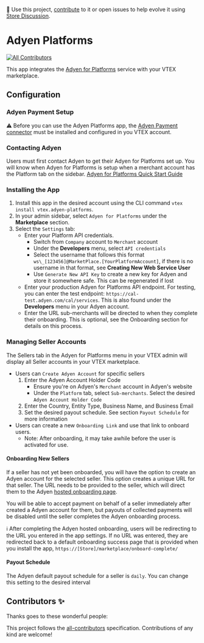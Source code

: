 📢 Use this project, [contribute](https://github.com/vtex-apps/connector-adyen) to it or open issues to help evolve it using [Store Discussion](https://github.com/vtex-apps/store-discussion).

# Adyen Platforms

<!-- DOCS-IGNORE:start -->
<!-- ALL-CONTRIBUTORS-BADGE:START - Do not remove or modify this section -->

[![All Contributors](https://img.shields.io/badge/all_contributors-0-orange.svg?style=flat-square)](#contributors-)

<!-- ALL-CONTRIBUTORS-BADGE:END -->
<!-- DOCS-IGNORE:end -->

This app integrates the [Adyen for Platforms](https://docs.adyen.com/platforms) service with your VTEX marketplace.

## Configuration

### Adyen Payment Setup

⚠️ Before you can use the Adyen Platforms app, the [Adyen Payment connector](https://github.com/vtex-apps/connector-adyen) must be installed and configured in you VTEX account.

### Contacting Adyen

Users must first contact Adyen to get their Adyen for Platforms set up. You will know when Adyen for Platforms is setup when a merchant account has the Platform tab on the sidebar. [Adyen for Platforms Quick Start Guide](https://docs.adyen.com/platforms/quick-start)

### Installing the App

1. Install this app in the desired account using the CLI command `vtex install vtex.adyen-platforms`.
2. In your admin sidebar, select `Adyen for Platforms` under the **Marketplace** section.
3. Select the `Settings` tab:
   - Enter your Platform API credentials.
      - Switch from `Company` account to `Merchant` account
      - Under the **Developers** menu, select `API credentials`
      - Select the username that follows this format `ws\_[123456]@MarketPlace.[YourPlatformAccount]`, if there is no username in that format, see **Creating New Web Service User**
      - Use `Generate New API Key` to create a new key for Adyen and store it somewhere safe. This can be regenerated if lost
   - Enter your production Adyen for Platforms API endpoint. For testing, you can enter the test endpoint: `https://cal-test.adyen.com/cal/services`. This is also found under the **Developers** menu in your Adyen account.
   - Enter the URL sub-merchants will be directed to when they complete their onboarding. This is optional, see the Onboarding section for details on this process.

### Managing Seller Accounts

The Sellers tab in the Adyen for Platforms menu in your VTEX admin will display all Seller accounts in your VTEX marketplace.
- Users can `Create Adyen Account` for specific sellers
  1. Enter the Adyen Account Holder Code
      - Ensure you're on Adyen's `Merchant` account in Adyen's website
      - Under the `Platform` tab, select `Sub-merchants`. Select the desired `Adyen Account Holder Code`
  2. Enter the Country, Entity Type, Business Name, and Business Email
  3. Set the desired payout schedule. See section `Payout Schedule` for more information
- Users can create a new `Onboarding Link` and use that link to onboard users.
  - Note: After onboarding, it may take awhile before the user is activated for use.

#### Onboarding New Sellers

If a seller has not yet been onboarded, you will have the option to create an Adyen account for the selected seller. This option creates a unique URL for that seller. The URL needs to be provided to the seller, which will direct them to the Adyen [hosted onboarding page](https://docs.adyen.com/platforms/hosted-onboarding-page).

You will be able to accept payment on behalf of a seller immediately after created a Adyen account for them, but payouts of collected payments will be disabled until the seller completes the Adyen onboarding process.

ℹ️ After completing the Adyen hosted onboarding, users will be redirecting to the URL you entered in the app settings. If no URL was entered, they are redirected back to a default onboarding success page that is provided when you install the app, `https://[Store]/marketplace/onboard-complete/`

#### Payout Schedule

The Adyen default payout schedule for a seller is `daily`. You can change this setting to the desired interval

<!-- DOCS-IGNORE:start -->

## Contributors ✨

Thanks goes to these wonderful people:

<!-- ALL-CONTRIBUTORS-LIST:START - Do not remove or modify this section -->
<!-- prettier-ignore-start -->
<!-- markdownlint-disable -->
<!-- markdownlint-enable -->
<!-- prettier-ignore-end -->

<!-- ALL-CONTRIBUTORS-LIST:END -->

This project follows the [all-contributors](https://github.com/all-contributors/all-contributors) specification. Contributions of any kind are welcome!

<!-- DOCS-IGNORE:end -->
